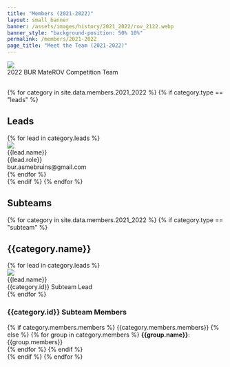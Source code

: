 ```yaml
---
title: "Members (2021-2022)"
layout: small_banner
banner: /assets/images/history/2021_2022/rov_2122.webp
banner_style: "background-position: 50% 10%"
permalink: /members/2021-2022
page_title: "Meet the Team (2021-2022)"
---
```


<div class="bur-text-container" style="margin-bottom:30px;">
    <div class="row bur-subteam-row">
        <div class="col-sm-8" style="display:block;margin:auto;">
            <img class="bur-photo home-photo" src="{{site.base_url}}/assets/images/history/2021_2022/bur_comp_2022.webp" decoding="async">
            <div class="bur-caption">2022 BUR MateROV Competition Team</div>
        </div>
    </div>
</div>

<div class="bur-wide-container bur-members" markdown="0">
  <section>
    {% for category in site.data.members.2021_2022 %}
        {% if category.type == "leads" %}
        <div class="row bur-subteam-row justify-content-center align-items-center">
            <h1>Leads</h1>
            {% for lead in category.leads %}
            <div class="col bur-profile">
                <img class="bur-lead-image" src="{{site.base_url}}/{% if lead.photo %}{{lead.photo}}{% else %}assets/images/members/blank_profile.webp{% endif %}">
                <div class="bur-lead-description">
                <div class="bur-lead-name">{{lead.name}}</div>
                <div class="bur-profile-role">{{lead.role}}</div>
                <div>bur.asmebruins@gmail.com</div>
                </div>
            </div>
            {% endfor %}
        </div>
        {% endif %}
    {% endfor %}
  </section>

  <section>
    <div class="row bur-subteam-row">
        <h1>Subteams</h1>
    </div>
    {% for category in site.data.members.2021_2022 %}
        {% if category.type == "subteam" %}
        <div class="row bur-subteam-row">
            <h2>{{category.name}}</h2>
            <div class="row">
                {% for lead in category.leads %}
                <div class="col-xl-4 bur-profile">
                    <img loading="lazy" decoding="async" class="bur-profile-image" src="{{site.base_url}}/{% if lead.photo %}{{lead.photo}}{% else %}assets/images/members/blank_profile.webp{% endif %}" loading="lazy" decoding="async">
                    <div class="bur-lead-description">
                        <div class="bur-subteam-lead-name">{{lead.name}}</div>
                        <div class="bur-profile-role">{{category.id}} Subteam Lead</div>
                    </div>      
                </div>
                {% endfor %}
                <div class="col">
                    <h3>{{category.id}} Subteam Members</h3>
                    <div class="bur-subteam-members">
                        {% if category.members.members %}
                            {{category.members.members}}
                        {% else %}
                            {% for group in category.members %}
                                <b>{{group.name}}</b>: {{group.members}}<br/>
                            {% endfor %}                
                        {% endif %}
                    </div>
                </div>
            </div>
        </div>
        {% endif %}
    {% endfor %}
  </section>

</div>
